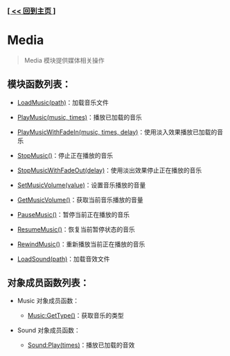 ### [[ << 回到主页 ]](../index.md)

# Media

> Media 模块提供媒体相关操作

## 模块函数列表：

+ [LoadMusic(path)](_LoadMusic_.md)：加载音乐文件

+ [PlayMusic(music, times)](_PlayMusic_.md)：播放已加载的音乐

+ [PlayMusicWithFadeIn(music, times, delay)](_PlayMusicWithFadeIn_.md)：使用淡入效果播放已加载的音乐

+ [StopMusic()](_StopMusic_.md)：停止正在播放的音乐

+ [StopMusicWithFadeOut(delay)](_StopMusicWithFadeOut_.md)：使用淡出效果停止正在播放的音乐

+ [SetMusicVolume(value)](_SetMusicVolume_.md)：设置音乐播放的音量

+ [GetMusicVolume()](_GetMusicVolume_.md)：获取当前音乐播放的音量

+ [PauseMusic()](_PauseMusic_.md)：暂停当前正在播放的音乐

+ [ResumeMusic()](_ResumeMusic_.md)：恢复当前暂停状态的音乐

+ [RewindMusic()](_RewindMusic_.md)：重新播放当前正在播放的音乐

+ [LoadSound(path)](_LoadSound_.md)：加载音效文件

## 对象成员函数列表：

+ Music 对象成员函数：

    + [Music:GetType()](_Music_GetType_.md)：获取音乐的类型

+ Sound 对象成员函数：

    + [Sound:Play(times)](_Sound_Play_.md)：播放已加载的音效